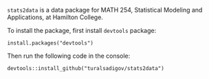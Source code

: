 `stats2data` is a data package for MATH 254, Statistical Modeling and Applications, at Hamilton College.

To install the package, first install `devtools` package:

`install.packages("devtools")`

Then run the following code in the console:

`devtools::install_github("turalsadigov/stats2data")`
